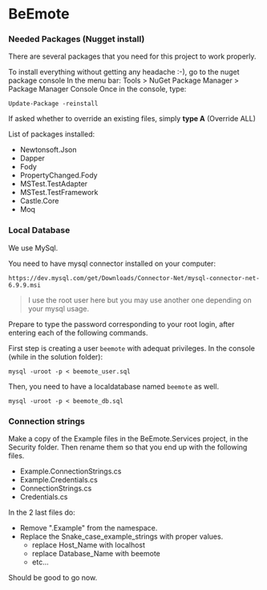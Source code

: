# BeEmote

### Needed Packages (Nugget install)

There are several packages that you need for this project to work properly.

To install everything without getting any headache :-), go to the nuget package console
In the menu bar: Tools > NuGet Package Manager > Package Manager Console
Once in the console, type:

    Update-Package -reinstall

If asked whether to override an existing files, simply **type A** (Override ALL)

List of packages installed:
- Newtonsoft.Json
- Dapper
- Fody
- PropertyChanged.Fody
- MSTest.TestAdapter
- MSTest.TestFramework
- Castle.Core
- Moq

### Local Database

We use MySql.

You need to have mysql connector installed on your computer:

    https://dev.mysql.com/get/Downloads/Connector-Net/mysql-connector-net-6.9.9.msi

> I use the root user here but you may use another one depending on your mysql usage.

Prepare to type the password corresponding to your root login, after entering each of the following commands.

First step is creating a user `beemote` with adequat privileges.
In the console (while in the solution folder):

    mysql -uroot -p < beemote_user.sql

Then, you need to have a localdatabase named `beemote` as well.
    
    mysql -uroot -p < beemote_db.sql


### Connection strings

Make a copy of the Example files in the BeEmote.Services project, in the Security folder.
Then rename them so that you end up with the following files.
- Example.ConnectionStrings.cs
- Example.Credentials.cs
- ConnectionStrings.cs
- Credentials.cs

In the 2 last files do:
- Remove ".Example" from the namespace.
- Replace the Snake_case_example_strings with proper values.
    - replace Host_Name with localhost
    - replace Database_Name with beemote
    - etc...

Should be good to go now.
